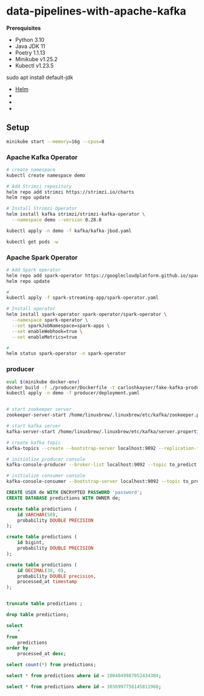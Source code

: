 # data-pipelines-with-apache-kafka

**Prerequisites**

- Python 3.10
- Java JDK 11
- Poetry 1.1.13
- Minikube v1.25.2
- Kubectl v1.23.5




sudo apt install default-jdk

- [Helm](https://helm.sh/docs/intro/install/)
- []()
- []()
- []()

## Setup

```sh
minikube start --memory=16g --cpus=8
```

### Apache Kafka Operator

```sh
# create namespace
kubectl create namespace demo

# Add Strimzi repository
helm repo add strimzi https://strimzi.io/charts
helm repo update

# Install Strimzi Operator
helm install kafka strimzi/strimzi-kafka-operator \
  --namespace demo --version 0.28.0

kubectl apply -n demo -f kafka/kafka-jbod.yaml

kubectl get pods -w
```

### Apache Spark Operator

```sh
# Add Spark operator
helm repo add spark-operator https://googlecloudplatform.github.io/spark-on-k8s-operator
helm repo update

#
kubectl apply -f spark-streaming-app/spark-operator.yaml

# Install operator
helm install spark-operator spark-operator/spark-operator \
  --namespace spark-operator \
  --set sparkJobNamespace=spark-apps \
  --set enableWebhook=true \
  --set enableMetrics=true

# 
helm status spark-operator -n spark-operator

```














### producer

```sh
eval $(minikube docker-env)
docker build -f ./producer/Dockerfile -t carloshkayser/fake-kafka-producer:latest .
kubectl apply -n demo -f producer/deployment.yaml
```










```sh

# start zookeeper server
zookeeper-server-start /home/linuxbrew/.linuxbrew/etc/kafka/zookeeper.properties &

# start kafka server
kafka-server-start /home/linuxbrew/.linuxbrew/etc/kafka/server.properties &

# create kafka topic
kafka-topics --create --bootstrap-server localhost:9092 --replication-factor 1 --partitions 1 --topic to_predict

# initialize producer console
kafka-console-producer --broker-list localhost:9092 --topic to_predict

# initialize consumer console
kafka-console-consumer --bootstrap-server localhost:9092 --topic to_predict --from-beginning
```





```sql
CREATE USER de WITH ENCRYPTED PASSWORD 'password';
CREATE DATABASE predictions WITH OWNER de;

create table predictions (
	id VARCHAR(50),
	probability DOUBLE PRECISION
);

create table predictions (
	id bigint,
	probability DOUBLE PRECISION
);

create table predictions (
	id DECIMAL(38, 0),
	probability DOUBLE precision,
	processed_at timestamp
);


truncate table predictions ;

drop table predictions;

select
	*
from 
	predictions
order by
	processed_at desc;

select count(*) from predictions;

select * from predictions where id = 1004049987052434304;

select * from predictions where id = 3036997756145811968;
```

